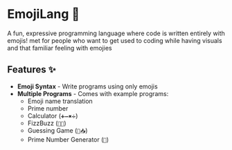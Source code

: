 # EmojiLang 🚀

A fun, expressive programming language where code is written entirely with emojis! 
met for people who want to get used to coding while having visuals and that familiar feeling with emojies
## Features ✨
- **Emoji Syntax** - Write programs using only emojis
- **Multiple Programs** - Comes with example programs:
  - Emoji name translation
  - Prime number
  - Calculator (`➕➖✖️➗`)
  - FizzBuzz (`🐝🍏`)
  - Guessing Game (`🎲📥`)
  - Prime Number Generator (`🔢`)
